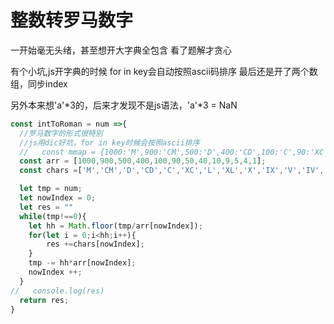 # 整数转罗马数字

一开始毫无头绪，甚至想开大字典全包含 看了题解才贪心

有个小坑,js开字典的时候 for in key会自动按照ascii码排序 最后还是开了两个数组，同步index

另外本来想'a'\*3的，后来才发现不是js语法，'a'\*3 = NaN

```js
const intToRoman = num =>{
  //罗马数字的形式很特别
  //js用dic好坑，for in key时候会按照ascii排序
  //   const mmap = {1000:'M',900:'CM',500:'D',400:'CD',100:'C',90:'XC',50:'L',40:'XL',10:'X',9:'IX',5:'V',4:'IV',1:'I'};
  const arr = [1000,900,500,400,100,90,50,40,10,9,5,4,1];
  const chars =['M','CM','D','CD','C','XC','L','XL','X','IX','V','IV','I'];

  let tmp = num;
  let nowIndex = 0;
  let res = ""
  while(tmp!==0){
    let hh = Math.floor(tmp/arr[nowIndex]);
    for(let i = 0;i<hh;i++){
        res +=chars[nowIndex];
    }
    tmp -= hh*arr[nowIndex];
    nowIndex ++;
  }
//   console.log(res)
  return res;
}
```

